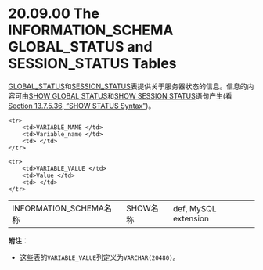# 20.09.00 The INFORMATION_SCHEMA GLOBAL_STATUS and SESSION_STATUS Tables

[GLOBAL_STATUS](./20.09.00_The_INFORMATION_SCHEMA_GLOBAL_STATUS_and_SESSION_STATUS_Tables.md)和[SESSION_STATUS](./20.09.00_The_INFORMATION_SCHEMA_GLOBAL_STATUS_and_SESSION_STATUS_Tables.md)表提供关于服务器状态的信息。信息的内容可由[SHOW GLOBAL STATUS](../Chapter_13/13.07.05_SHOW_Syntax.md##13.07.05.36)和[SHOW SESSION STATUS](../Chapter_13/13.07.05_SHOW_Syntax.md##13.07.05.36)语句产生(看[ Section 13.7.5.36, “SHOW STATUS Syntax”](../Chapter_13/13.07.05_SHOW_Syntax.md##13.07.05.36))。

<table>
    <tr>
        <td>INFORMATION_SCHEMA名称</td>
		<td>SHOW名称</td>
		<td>def, MySQL extension</td>
    </tr>   
 	    
	<tr>
        <td>VARIABLE_NAME </td>
		<td>Variable_name </td>
		<td> </td>
    </tr>

	<tr>
        <td>VARIABLE_VALUE </td>
		<td>Value </td>
		<td> </td>
    </tr>
</table>


**附注**：

- 这些表的`VARIABLE_VALUE`列定义为`VARCHAR(20480)`。